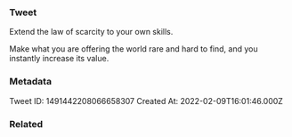 ### Tweet
Extend the law of scarcity to your own skills.

Make what you are offering the world rare and hard to find, and you instantly increase its value.

### Metadata
Tweet ID: 1491442208066658307
Created At: 2022-02-09T16:01:46.000Z

### Related

